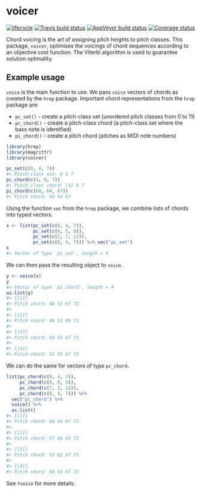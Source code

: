 
# voicer

[![lifecycle](https://img.shields.io/badge/lifecycle-experimental-orange.svg)](https://www.tidyverse.org/lifecycle/#experimental)
[![Travis build
status](https://travis-ci.org/pmcharrison/voicer.svg?branch=master)](https://travis-ci.org/pmcharrison/voicer)
[![AppVeyor build
status](https://ci.appveyor.com/api/projects/status/github/pmcharrison/voicer?branch=master&svg=true)](https://ci.appveyor.com/project/pmcharrison/voicer)
[![Coverage
status](https://coveralls.io/repos/github/pmcharrison/voicer/badge.svg)](https://coveralls.io/r/pmcharrison/voicer?branch=master)

Chord voicing is the art of assigning pitch heights to pitch classes.
This package, `voicer`, optimises the voicings of chord sequences
according to an objective cost function. The Viterbi algorithm is used
to guarantee solution optimality.

## Example usage

`voice` is the main function to use. We pass `voice` vectors of chords
as created by the `hrep` package. Important chord representations from
the `hrep` package are:

  - `pc_set()` - create a pitch-class set (unordered pitch classes from
    0 to 11)
  - `pc_chord()` - create a pitch-class chord (a pitch-class set where
    the bass note is identified)
  - `pi_chord()` - create a pitch chord (pitches as MIDI note numbers)

<!-- end list -->

``` r
library(hrep)
library(magrittr)
library(voicer)

pc_set(c(0, 4, 7))
#> Pitch-class set: 0 4 7
pc_chord(c(4, 0, 7))
#> Pitch-class chord: [4] 0 7
pi_chord(c(60, 64, 67))
#> Pitch chord: 60 64 67
```

Using the function `vec` from the `hrep` package, we combine lists of
chords into typed vectors.

``` r
x <- list(pc_set(c(0, 4, 7)), 
          pc_set(c(0, 5, 9)),
          pc_set(c(2, 7, 11)), 
          pc_set(c(0, 4, 7))) %>% vec("pc_set")
x
#> Vector of type 'pc_set', length = 4
```

We can then pass the resulting object to `voice`.

``` r
y <- voice(x)
y 
#> Vector of type 'pi_chord', length = 4
as.list(y)
#> [[1]]
#> Pitch chord: 48 52 67 72
#> 
#> [[2]]
#> Pitch chord: 48 53 69 72
#> 
#> [[3]]
#> Pitch chord: 50 55 67 71
#> 
#> [[4]]
#> Pitch chord: 52 55 67 72
```

We can do the same for vectors of type `pc_chord`.

``` r
list(pc_chord(c(0, 4, 7)), 
     pc_chord(c(9, 0, 5)),
     pc_chord(c(7, 2, 11)), 
     pc_chord(c(0, 4, 7))) %>% 
  vec("pc_chord") %>% 
  voice() %>% 
  as.list()
#> [[1]]
#> Pitch chord: 60 64 67 72
#> 
#> [[2]]
#> Pitch chord: 57 60 65 72
#> 
#> [[3]]
#> Pitch chord: 55 62 67 71
#> 
#> [[4]]
#> Pitch chord: 60 64 67 72
```

See `?voice` for more details.
